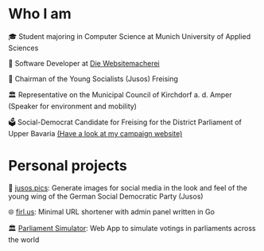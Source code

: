 # Who I am

🎓 Student majoring in Computer Science at Munich University of Applied Sciences

💼 Software Developer at [Die Websitemacherei](https://diewebsitemacherei.de)

🌹 Chairman of the Young Socialists (Jusos) Freising

🏛️ Representative on the Municipal Council of Kirchdorf a. d. Amper (Speaker for environment and mobility)

🗳️ Social-Democrat Candidate for Freising for the District Parliament of Upper Bavaria [(Have a look at my campaign website)](https://firlus.bayern)

# Personal projects

🌹 [jusos.pics](https://github.com/firlus/jusos-sharepic-generator): Generate images for social media in the look and feel of the young wing of the German Social Democratic Party (Jusos)

🌐 [firl.us](https://github.com/firlus/firl.us): Minimal URL shortener with admin panel written in Go

🏛️ [Parliament Simulator](https://parliament.firlus.dev): Web App to simulate votings in parliaments across the world

